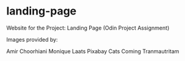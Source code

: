 # landing-page
Website for the Project: Landing Page (Odin Project Assignment)

Images provided by:

Amir Choorhiani
Monique Laats
Pixabay
Cats Coming
Tranmautritam